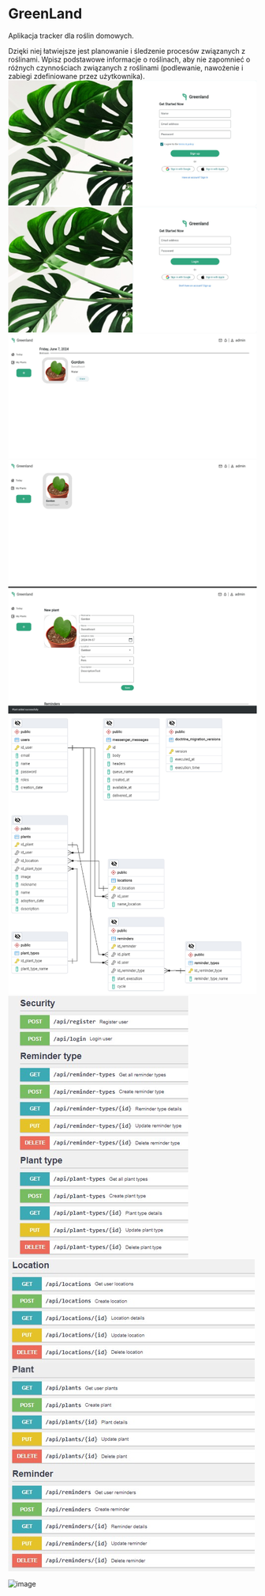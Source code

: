 
# GreenLand
Aplikacja tracker dla roślin domowych.

Dzięki niej łatwiejsze jest planowanie i śledzenie procesów związanych z roślinami. 
Wpisz podstawowe informacje o roślinach, aby nie zapomnieć o różnych czynnościach związanych z roślinami (podlewanie, nawożenie i zabiegi zdefiniowane przez użytkownika).
![image](https://github.com/UladzislauShapavalau/GreenLand/blob/b3625bfadf81d0f2d296b48525cb0a6dc2708069/screenshots/1authPage.jpg)
![image](https://github.com/UladzislauShapavalau/GreenLand/blob/b3625bfadf81d0f2d296b48525cb0a6dc2708069/screenshots/1authPage2.jpg)
![image](https://github.com/UladzislauShapavalau/GreenLand/blob/b3625bfadf81d0f2d296b48525cb0a6dc2708069/screenshots/3todayPage.jpg)
![image](https://github.com/UladzislauShapavalau/GreenLand/blob/b3625bfadf81d0f2d296b48525cb0a6dc2708069/screenshots/4myPlants.jpg)
![image](https://github.com/UladzislauShapavalau/GreenLand/blob/b3625bfadf81d0f2d296b48525cb0a6dc2708069/screenshots/5addPlats.jpg)
![image](https://github.com/UladzislauShapavalau/GreenLand/blob/b3625bfadf81d0f2d296b48525cb0a6dc2708069/ERD4.png)
![image](https://github.com/UladzislauShapavalau/GreenLand/blob/3c0476078f8caa44b3664215e014ccee16749f74/screenshots/swagger1.jpg)
![image](https://github.com/UladzislauShapavalau/GreenLand/blob/3c0476078f8caa44b3664215e014ccee16749f74/screenshots/swagger2.jpg)

![image](https://github.com/UladzislauShapavalau/GreenLand/assets/80047837/b58d8754-c46f-4436-a311-412a92fe7c19)

